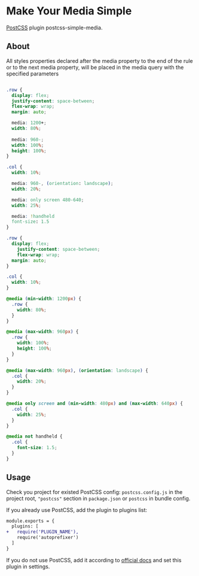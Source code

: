 # Make Your Media Simple

[PostCSS] plugin postcss-simple-media.

[PostCSS]: https://github.com/postcss/postcss
## About
All styles properties declared after the media property
to the end of the rule or to the next media property,
will be placed in the media query with the specified parameters

```css

.row {
  display: flex;
  justify-content: space-between;
  flex-wrap: wrap;
  margin: auto;

  media: 1200+;
  width: 80%;
  
  media: 960-;
  width: 100%;
  height: 100%;
}

.col {
  width: 10%;

  media: 960-, (orientation: landscape);
  width: 20%;

  media: only screen 480-640;
  width: 25%;

  media: !handheld
  font-size: 1.5
}

```

```css
.row {
  display: flex;
	justify-content: space-between;
	flex-wrap: wrap;
  margin: auto;
}

.col {
  width: 10%;
}

@media (min-width: 1200px) {
  .row {
    width: 80%;
  }
}

@media (max-width: 960px) {
  .row {
    width: 100%;
    height: 100%;
  }
}

@media (max-width: 960px), (orientation: landscape) {
  .col {
    width: 20%;
  }
}

@media only screen and (min-width: 480px) and (max-width: 640px) {
  .col {
    width: 25%;
  }
}

@media not handheld {
  .col {
    font-size: 1.5;
  }
}
```

## Usage

Check you project for existed PostCSS config: `postcss.config.js`
in the project root, `"postcss"` section in `package.json`
or `postcss` in bundle config.

If you already use PostCSS, add the plugin to plugins list:

```diff
module.exports = {
  plugins: [
+   require('PLUGIN_NAME'),
    require('autoprefixer')
  ]
}
```

If you do not use PostCSS, add it according to [official docs]
and set this plugin in settings.

[official docs]: https://github.com/postcss/postcss#usage
